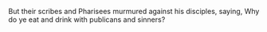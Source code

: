But their scribes and Pharisees murmured against his disciples, saying, Why do ye eat and drink with publicans and sinners?
